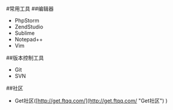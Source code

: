 #常用工具
##编辑器
 - PhpStorm
 - ZendStudio
 - Sublime
 - Notepad++
 - Vim

##版本控制工具
 - Git
 - SVN

##社区
 - Get社区([http://get.ftqq.com/](http://get.ftqq.com/ "Get社区") )
